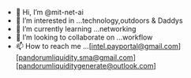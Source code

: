 - 👋 Hi, I’m @mit-net-ai
- 👀 I’m interested in ...technology,outdoors & Daddys
- 🌱 I’m currently learning ...networking 
- 💞️ I’m looking to collaborate on ...workflow
- 📫 How to reach me ...[intel.payportal@gmail.com][pandorumliquidity.sma@gmail.com][pandorumliquiditygenerate@outlook.com]

<!---
mit-net-ai/mit-net-ai is a ✨ special ✨ repository because its `README.md` (this file) appears on your GitHub profile.
You can click the Preview link to take a look at your changes.
--->
